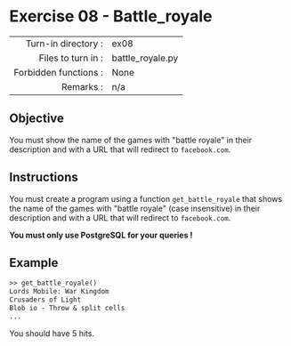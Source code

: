 # Exercise 08 - Battle_royale

|                         |                    |
| -----------------------:| ------------------ |
|   Turn-in directory :    |  ex08              |
|   Files to turn in :    |  battle_royale.py  |
|   Forbidden functions : |  None              |
|   Remarks :             |  n/a               |

## Objective

You must show the name of the games with "battle royale" in their description and with a URL that will redirect to `facebook.com`.

## Instructions

You must create a program using a function `get_battle_royale` that shows the name of the games with "battle royale" (case insensitive) in their description and with a URL that will redirect to `facebook.com`.

**You must only use PostgreSQL for your queries !**


## Example

```txt
>> get_battle_royale()
Lords Mobile: War Kingdom
Crusaders of Light
Blob io - Throw & split cells
...
```

You should have 5 hits.